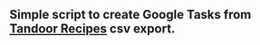 ## Simple script to create Google Tasks from [Tandoor Recipes](https://github.com/TandoorRecipes/recipes) csv export.